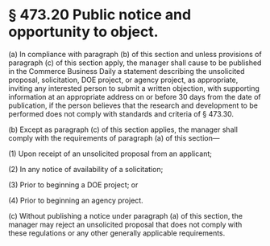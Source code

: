 # § 473.20   Public notice and opportunity to object.

(a) In compliance with paragraph (b) of this section and unless provisions of paragraph (c) of this section apply, the manager shall cause to be published in the Commerce Business Daily a statement describing the unsolicited proposal, solicitation, DOE project, or agency project, as appropriate, inviting any interested person to submit a written objection, with supporting information at an appropriate address on or before 30 days from the date of publication, if the person believes that the research and development to be performed does not comply with standards and criteria of § 473.30. 


(b) Except as paragraph (c) of this section applies, the manager shall comply with the requirements of paragraph (a) of this section—


(1) Upon receipt of an unsolicited proposal from an applicant; 


(2) In any notice of availability of a solicitation; 


(3) Prior to beginning a DOE project; or 


(4) Prior to beginning an agency project. 


(c) Without publishing a notice under paragraph (a) of this section, the manager may reject an unsolicited proposal that does not comply with these regulations or any other generally applicable requirements. 





